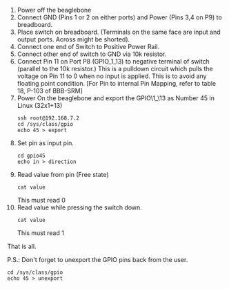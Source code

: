 1. Power off the beaglebone
2. Connect GND (Pins 1 or 2 on either ports) and Power (Pins 3,4 on P9) to breadboard.
3. Place switch on breadboard. (Terminals on the same face are input and output ports. Across might be shorted).
4. Connect one end of Switch to Positive Power Rail.
5. Connect other end of switch to GND via 10k resistor.
6. Connect Pin 11 on Port P8 (GPIO\_1\_13) to negative terminal of switch (parallel to the 10k resistor.) This is a pulldown circuit which pulls the voltage on Pin 11 to 0 when no input is applied. This is to avoid any floating point condition. [For Pin to internal Pin Mapping, refer to table 18, P-103 of BBB-SRM]
7. Power On the beaglebone and export the GPIO\1_\13 as Number 45 in Linux (32x1+13)
    ```
    ssh root@192.168.7.2
    cd /sys/class/gpio
    echo 45 > export
    ```
8. Set pin as input pin.
    ```
    cd gpio45
    echo in > direction
    ```
9. Read value from pin (Free state)
    ```
    cat value
    ```
    This must read 0
10. Read value while pressing the switch down.
    ```
    cat value
    ```
    This must read 1

That is all.

P.S.: Don't forget to unexport the GPIO pins back from the user.
```
cd /sys/class/gpio
echo 45 > unexport
```
